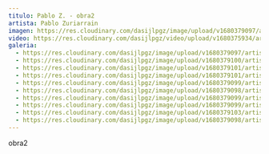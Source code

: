 ```yaml
---
titulo: Pablo Z. - obra2
artista: Pablo Zuriarrain
imagen: https://res.cloudinary.com/dasijlpgz/image/upload/v1680379097/artistas/Pablo%20Zuriarrain/Obra2/P1050467.jpg
video: https://res.cloudinary.com/dasijlpgz/video/upload/v1680375934/artistas/Pablo%20Zuriarrain/Obra2/230401_Zuriarrain2_compresssed.mp4
galeria:
  - https://res.cloudinary.com/dasijlpgz/image/upload/v1680379097/artistas/Pablo%20Zuriarrain/Obra2/P1050467.jpg
  - https://res.cloudinary.com/dasijlpgz/image/upload/v1680379100/artistas/Pablo%20Zuriarrain/Obra2/P1050484.jpg
  - https://res.cloudinary.com/dasijlpgz/image/upload/v1680379101/artistas/Pablo%20Zuriarrain/Obra2/P1050486.jpg
  - https://res.cloudinary.com/dasijlpgz/image/upload/v1680379101/artistas/Pablo%20Zuriarrain/Obra2/P1050485.jpg
  - https://res.cloudinary.com/dasijlpgz/image/upload/v1680379099/artistas/Pablo%20Zuriarrain/Obra2/P1050470.jpg
  - https://res.cloudinary.com/dasijlpgz/image/upload/v1680379098/artistas/Pablo%20Zuriarrain/Obra2/P1050472.jpg
  - https://res.cloudinary.com/dasijlpgz/image/upload/v1680379099/artistas/Pablo%20Zuriarrain/Obra2/P1050477.jpg
  - https://res.cloudinary.com/dasijlpgz/image/upload/v1680379099/artistas/Pablo%20Zuriarrain/Obra2/P1050480.jpg
  - https://res.cloudinary.com/dasijlpgz/image/upload/v1680379103/artistas/Pablo%20Zuriarrain/Obra2/P1050479.jpg
  - https://res.cloudinary.com/dasijlpgz/image/upload/v1680379098/artistas/Pablo%20Zuriarrain/Obra2/P1050474.jpg
---
```

o﻿bra2
